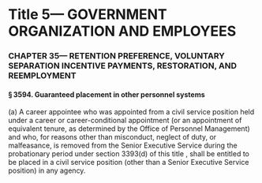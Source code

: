 
# Title 5— GOVERNMENT ORGANIZATION AND EMPLOYEES
### CHAPTER 35— RETENTION PREFERENCE, VOLUNTARY SEPARATION INCENTIVE PAYMENTS, RESTORATION, AND REEMPLOYMENT
#### § 3594. Guaranteed placement in other personnel systems

(a) A career appointee who was appointed from a civil service position held under a career or career-conditional appointment (or an appointment of equivalent tenure, as determined by the Office of Personnel Management) and who, for reasons other than misconduct, neglect of duty, or malfeasance, is removed from the Senior Executive Service during the probationary period under section 3393(d) of this title , shall be entitled to be placed in a civil service position (other than a Senior Executive Service position) in any agency.
